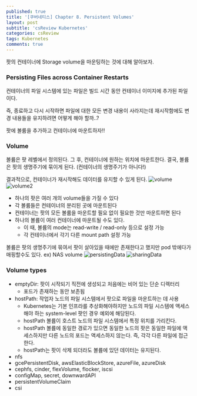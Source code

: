 ```yaml
---
published: true
title: '[쿠버네티스] Chapter 8. Persistent Volumes'
layout: post
subtitle: 'csReview Kubernetes'
categories: csReview
tags: Kubernetes
comments: true
---
```


팟의 컨테이너에 Storage volume을 마운팅하는 것에 대해 알아보자.

### Persisting Files across Container Restarts
컨테이너의 파일 시스템에 있는 파일은 빌드 시간 동안 컨테이너 이미지에 추가된 파일이다.

즉, 종료하고 다시 시작하면 파일에 대한 모든 변경 내용이 사라지는데 재시작함에도 변경 내용들을 유지하려면 어떻게 해야 할까..?

팟에 볼륨을 추가하고 컨테이너에 마운트하자!!

### Volume
볼륨은 팟 레벨에서 정의된다. 그 후, 컨테이너에 원하는 위치에 마운트한다. 결국, 볼륨은 팟의 생명주기에 묶이게 된다. (컨테이너의 생명주기가 아니다!)

결과적으로, 컨테이너가 재시작해도 데이터를 유지할 수 있게 된다.
![volume](https://sundongkim-dev.github.io/assets/img/kubernetes/volume.png)
![volume2](https://sundongkim-dev.github.io/assets/img/kubernetes/volume2.png)

- 하나의 팟은 여러 개의 volume들을 가질 수 있다
- 각 볼륨들은 컨테이너의 분리된 곳에 마운트된다
- 컨테이너는 팟의 모든 볼륨을 마운트할 필요 없이 필요한 것만 마운트하면 된다
- 하나의 볼륨이 여러 컨테이너에 마운트될 수도 있다.
  - 이 때, 볼륨의 mode는 read-write / read-only 등으로 설정 가능
  - 각 컨테이너에서 각기 다른 mount path 설정 가능

볼륨은 팟의 생명주기에 묶여서 팟이 살아있을 때에만 존재한다고 했지만 pod 밖에다가 매핑할수도 있다. ex) NAS volume
![persistingData](https://sundongkim-dev.github.io/assets/img/kubernetes/persistingData.png)
![sharingData](https://sundongkim-dev.github.io/assets/img/kubernetes/sharingDatan.png)

### Volume types
- emptyDir: 팟이 시작되기 직전에 생성되고 처음에는 비어 있는 단순 디렉터리
  - 포드가 존재하는 동안 보존됨
- hostPath: 작업자 노드의 파일 시스템에서 팟으로 파일을 마운트하는 데 사용
  - Kubernetes는 기본 인프라를 추상화해야하지만 노드의 파일 시스템에 액세스해야 하는 system-level 팟인 경우 예외에 해당된다.
  - hostPath 볼륨이 호스트 노드의 파일 시스템에서 특정 위치를 가리킨다.
  - hostPath 볼륨에 동일한 경로가 있으면 동일한 노드의 팟은 동일한 파일에 액세스하지만 다른 노드의 포드는 액세스하지 않는다. 즉, 각각 다른 파일에 접근한다.
  - hostPath는 팟이 삭제 되더라도 볼륨에 있던 데이터는 유지된다.
- nfs
- gcePersistentDisk, awsElasticBlockStore, azureFile, azureDisk
- cephfs, cinder, flexVolume, flocker, iscsi
- configMap, secret, downwardAPI
- persistentVolumeClaim
- csi
